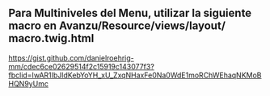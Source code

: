 Para Multiniveles del Menu, utilizar la siguiente macro en Avanzu/Resource/views/layout/ macro.twig.html
----------------------------------------------------------------------------------------------------------------------
https://gist.github.com/danielroehrig-mm/cdec6ce02629514f2c15919c143077f3?fbclid=IwAR1IbJldKebYoYH_xU_ZxqNHaxFe0Na0WdE1moRChWEhaqNKMoBHQN9yUmc
